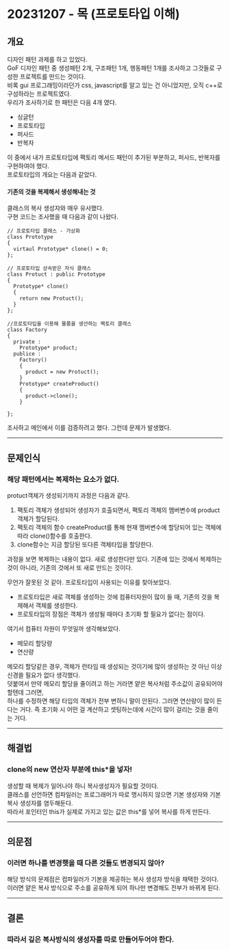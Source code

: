 # 20231207 - 목   (프로토타입 이해)
## 개요    
디자인 패턴 과제를 하고 있었다.    
GoF 디자인 패턴 중 생성패턴 2개, 구조패턴 1개, 행동패턴 1개를 조사하고 그것들로 구성한 프로젝트를 만드는 것이다.   
비록 gui 프로그래밍이라던가 css, javascript를 알고 있는 건 아니었지만, 오직 c++로 구성하라는 프로젝트였다.   
우리가 조사하기로 한 패턴은 다음 4개 였다.   
* 싱글턴
* 프로토타입
* 퍼사드
* 반복자

이 중에서 내가 프로토타입에 팩토리 메서드 패턴이 추가된 부분하고, 퍼사드, 반복자를 구현하여야 했다.   
프로토타입의 개요는 다음과 같았다.   
#### 기존의 것을 복제해서 생성해내는 것   
클래스의 복사 생성자와 매우 유사했다.   
구현 코드는 조사했을 때 다음과 같이 나왔다.  
   
```
// 프로토타입 클래스 - 가상화
class Prototype
{
  virtaul Prototype* clone() = 0;
};

// 프로토타입 상속받은 자식 클래스
class Protuct : public Prototype
{
  Prototype* clone()
  {
    return new Protuct();
  }
};

//프로토타입을 이용해 물품을 생산하는 팩토리 클래스
class Factory
{
  private :
    Prototype* product;
  publice :
    Factory()
    {
      product = new Protuct();
    }
    Prototype* createProduct()
    {
      product->clone();
    }

};
```

조사하고 메인에서 이를 검증하려고 했다. 그런데 문제가 발생했다.   

---------------   

## 문제인식   
### 해당 패턴에서는 복제하는 요소가 없다.   

protuct객체가 생성되기까지 과정은 다음과 같다.   

1. 팩토리 객체가 생성되어 생성자가 호출되면서, 팩토리 객체의 멤버변수에 product 객체가 할당된다.
2. 팩토리 객체의 함수 createProduct를 통해 현재 멤버변수에 할당되어 있는 객체에 따라 clone()함수를 호출한다.
3. clone함수는 지금 할당된 또다른 객체타입을 할당한다.

과정을 보면 복제하는 내용이 없다. 새로 생성한다만 있다. 기존에 있는 것에서 복제하는 것이 아니라, 기존의 것에서 또 새로 만드는 것이다.   

무언가 잘못된 것 같아. 프로토타입이 사용되는 이유를 찾아보았다.   

* 프로토타입은 새로 객체를 생성하는 것에 컴퓨터자원이 많이 들 때, 기존의 것을 복제해서 객체를 생성한다.
* 프로토타입의 장점은 객체가 생성될 때마다 초기화 할 필요가 없다는 점이다.

여기서 컴퓨터 자원이 무엇일까 생각해보았다.  

* 메모리 할당량
* 연산량

메모리 할당같은 경우, 객체가 런타임 때 생성되는 것이기에 많이 생성하는 것 아닌 이상 신경쓸 필요가 없다 생각했다.  
덧붙여서 만약 메모리 할당을 줄이려고 하는 거라면 얕은 복사처럼 주소값이 공유되어야 할텐데 그러면,   
하나를 수정하면 해당 타입의 객체가 전부 변하니 말이 안된다. 
그러면 연산량이 많이 든다는 거다. 즉 초기화 시 어떤 걸 계산하고 셋팅하는데에 시간이 많이 걸리는 것을 줄이는 거다.

--------------   
   
## 해결법   
### clone의 new 연산자 부분에 this*을 넣자!   

생성할 때 복제가 일어나야 하니 복사생성자가 필요할 것이다.    
클래스를 선언하면 컴파일러는 프로그래머가 따로 명시하지 않으면 기본 생성자와 기본 복사 생성자를 염두해둔다.   
따라서 포인터인 this가 실제로 가지고 있는 값은 this*를 넣어 복사를 하게 만든다.    

----------------   

## 의문점   
### 이러면 하나를 변경햇을 때 다른 것들도 변경되지 않아?   

해당 방식의 문제점은 컴파일러가 기본을 제공하는 복사 생성자 방식을 채택한 것이다.   
이러면 얕은 복사 방식으로 주소를 공유하게 되어 하나만 변경해도 전부가 바뀌게 된다.   

------------------
   
## 결론   
### 따라서 깊은 복사방식의 생성자를 따로 만들어두어야 한다.
